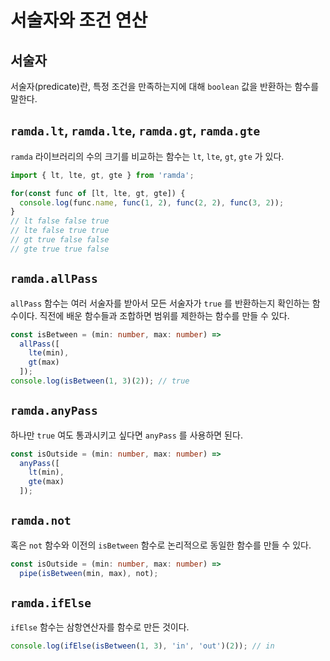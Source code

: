 # 서술자와 조건 연산

## 서술자

서술자(predicate)란, 특정 조건을 만족하는지에 대해 `boolean` 값을 반환하는 함수를 말한다.

## `ramda.lt`, `ramda.lte`, `ramda.gt`, `ramda.gte`

`ramda` 라이브러리의 수의 크기를 비교하는 함수는 `lt`, `lte`, `gt`, `gte` 가 있다.

```ts
import { lt, lte, gt, gte } from 'ramda';

for(const func of [lt, lte, gt, gte]) {
  console.log(func.name, func(1, 2), func(2, 2), func(3, 2));
}
// lt false false true
// lte false true true
// gt true false false
// gte true true false
```

## `ramda.allPass`

`allPass` 함수는 여러 서술자를 받아서 모든 서술자가 `true` 를 반환하는지 확인하는 함수이다.
직전에 배운 함수들과 조합하면 범위를 제한하는 함수를 만들 수 있다.

```ts
const isBetween = (min: number, max: number) =>
  allPass([
    lte(min),
    gt(max)
  ]);
console.log(isBetween(1, 3)(2)); // true
```

## `ramda.anyPass`

하나만 `true` 여도 통과시키고 싶다면 `anyPass` 를 사용하면 된다.

```ts
const isOutside = (min: number, max: number) =>
  anyPass([
    lt(min),
    gte(max)
  ]);
```

## `ramda.not`

혹은 `not` 함수와 이전의 `isBetween` 함수로 논리적으로 동일한 함수를 만들 수 있다.

```ts
const isOutside = (min: number, max: number) =>
  pipe(isBetween(min, max), not);
```

## `ramda.ifElse`

`ifElse` 함수는 삼항연산자를 함수로 만든 것이다.

```ts
console.log(ifElse(isBetween(1, 3), 'in', 'out')(2)); // in
```
